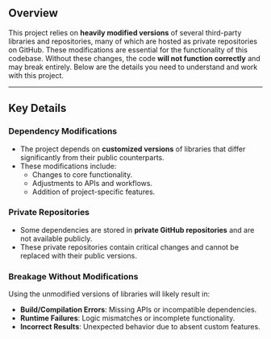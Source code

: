 ## Overview

This project relies on **heavily modified versions** of several third-party libraries and repositories, many of which are hosted as private repositories on GitHub. These modifications are essential for the functionality of this codebase. Without these changes, the code **will not function correctly** and may break entirely. Below are the details you need to understand and work with this project.

---

## Key Details

### Dependency Modifications

- The project depends on **customized versions** of libraries that differ significantly from their public counterparts.
- These modifications include:
  - Changes to core functionality.
  - Adjustments to APIs and workflows.
  - Addition of project-specific features.

### Private Repositories

- Some dependencies are stored in **private GitHub repositories** and are not available publicly.
- These private repositories contain critical changes and cannot be replaced with their public versions.

### Breakage Without Modifications

Using the unmodified versions of libraries will likely result in:

- **Build/Compilation Errors**: Missing APIs or incompatible dependencies.
- **Runtime Failures**: Logic mismatches or incomplete functionality.
- **Incorrect Results**: Unexpected behavior due to absent custom features.
